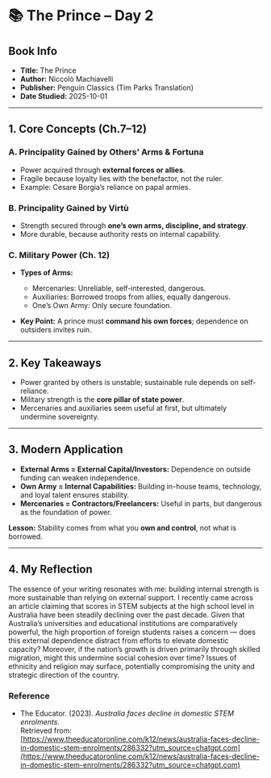# 📚 The Prince – Day 2

## Book Info
- **Title:** The Prince  
- **Author:** Niccolò Machiavelli  
- **Publisher:** Penguin Classics (Tim Parks Translation)  
- **Date Studied:** 2025-10-01  

---

## 1. Core Concepts (Ch.7–12)

### A. Principality Gained by Others’ Arms & Fortuna  
- Power acquired through **external forces or allies**.  
- Fragile because loyalty lies with the benefactor, not the ruler.  
- Example: Cesare Borgia’s reliance on papal armies.  

### B. Principality Gained by Virtù  
- Strength secured through **one’s own arms, discipline, and strategy**.  
- More durable, because authority rests on internal capability.  

### C. Military Power (Ch. 12)  
- **Types of Arms:**  
  - Mercenaries: Unreliable, self-interested, dangerous.  
  - Auxiliaries: Borrowed troops from allies, equally dangerous.  
  - One’s Own Army: Only secure foundation.  

- **Key Point:** A prince must **command his own forces**; dependence on outsiders invites ruin.  

---

## 2. Key Takeaways
- Power granted by others is unstable; sustainable rule depends on self-reliance.  
- Military strength is the **core pillar of state power**.  
- Mercenaries and auxiliaries seem useful at first, but ultimately undermine sovereignty.  

---

## 3. Modern Application
- **External Arms = External Capital/Investors:** Dependence on outside funding can weaken independence.  
- **Own Army = Internal Capabilities:** Building in-house teams, technology, and loyal talent ensures stability.  
- **Mercenaries = Contractors/Freelancers:** Useful in parts, but dangerous as the foundation of power.  

**Lesson:** Stability comes from what you **own and control**, not what is borrowed.  

---

## 4. My Reflection
The essence of your writing resonates with me: building internal strength is more sustainable than relying on external support.
I recently came across an article claiming that scores in STEM subjects at the high school level in Australia have been steadily declining over the past decade.
Given that Australia’s universities and educational institutions are comparatively powerful, the high proportion of foreign students raises a concern — does this external dependence distract from efforts to elevate domestic capacity?
Moreover, if the nation’s growth is driven primarily through skilled migration, might this undermine social cohesion over time?
Issues of ethnicity and religion may surface, potentially compromising the unity and strategic direction of the country.

### Reference  
- The Educator. (2023). *Australia faces decline in domestic STEM enrolments*.  
  Retrieved from: [https://www.theeducatoronline.com/k12/news/australia-faces-decline-in-domestic-stem-enrolments/286332?utm_source=chatgpt.com](https://www.theeducatoronline.com/k12/news/australia-faces-decline-in-domestic-stem-enrolments/286332?utm_source=chatgpt.com)
